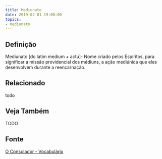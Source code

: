```yaml
---
title: Mediunato
date: 2019-02-01 19:00:00
topics:
- mediunato
---
```


## Definição
Mediunato [do latim medium + actu]- Nome criado pelos Espíritos, para
significar a missão providencial dos médiuns, a ação mediúnica que eles
desenvolvem durante a reencarnação.

## Relacionado
todo

## Veja Também
TODO

## Fonte
[O Consolador - Vocabulário](http://www.oconsolador.com.br/linkfixo/vocabulario/principal.html)

